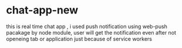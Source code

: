# chat-app-new
this is real time chat app , i used push notification  using web-push pacakage by node module, user will get the notification even after not openeing tab or application just because of service workers 
